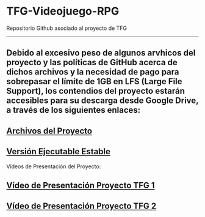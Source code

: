 # TFG-Videojuego-RPG
Repositorio Github asociado al proyecto de TFG

---

Debido al excesivo peso de algunos arvhicos del proyecto y las políticas de GitHub acerca de dichos archivos y la necesidad de pago para sobrepasar el límite de 1GB en LFS (Large File Support), los contendios del proyecto estarán accesibles para su descarga desde Google Drive, a través de los siguientes enlaces:
---
[Archivos del Proyecto](https://drive.google.com/file/d/1jvoAxH2pbCHH93vfxOBm5BFEPMa1jBAG/view?usp=sharing)
---
[Versión Ejecutable Estable](https://drive.google.com/file/d/1M2Q0m01qnFr-XUentZEhjR5KSvbdMnHt/view?usp=sharing)
---

Vídeos de Presentación del Proyecto:

[Vídeo de Presentación Proyecto TFG 1](https://www.youtube.com/watch?v=4OB3GUVpNWc)
---
[Vídeo de Presentación Proyecto TFG 2](https://www.youtube.com/watch?v=5P9DxEhgiaE)
---
 
